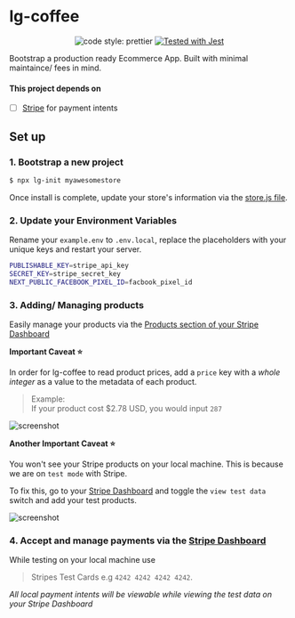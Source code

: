 # lg-coffee

<p align="center">  
  
  <img alt="code style: prettier" src="https://img.shields.io/badge/type_check_with-prop_types-ff69b4.svg" />
  
  
  <a href="https://github.com/facebook/jest">
    <img src="https://img.shields.io/badge/tested_with-jest-99424f.svg" alt="Tested with Jest" />
  </a>  

</p>


Bootstrap a production ready Ecommerce App. Built with minimal maintaince/ fees in mind. 

#### This project depends on

- [ ] [Stripe](https://stripe.com/docs/api) for payment intents

## Set up

### 1. Bootstrap a new project

```bash
$ npx lg-init myawesomestore
```

Once install is complete, update your store's information via the [store.js file](https://github.com/hi-matbub/lg-coffee/blob/main/packages/lg-init/lib/templates/og/utils/store.js).

### 2. Update your Environment Variables

Rename your `example.env` to `.env.local`, replace the placeholders with your unique keys and restart your server.

```bash
PUBLISHABLE_KEY=stripe_api_key
SECRET_KEY=stripe_secret_key
NEXT_PUBLIC_FACEBOOK_PIXEL_ID=facbook_pixel_id
```

### 3. Adding/ Managing products

Easily manage your products via the [Products section of your Stripe Dashboard](https://dashboard.stripe.com/products)

**Important Caveat :star:** 

In order for lg-coffee to read product prices, add a `price` key with a _whole integer_ as a value to the metadata of each product. 

> Example: </br>
> If your product cost $2.78 USD, you would input `287`

![screenshot](/public/metadata_screen_shot.jpg)

**Another Important Caveat :star:** 

You won't see your Stripe products on your local machine. This is because we are on `test mode` with Stripe. 

To fix this, go to your [Stripe Dashboard](https://dashboard.stripe.com/products) and toggle the `view test data` switch and add your test products. 

![screenshot](/public/view_test_data_screenshot.jpg)

### 4. Accept and manage payments via the [Stripe Dashboard](https://dashboard.stripe.com)


While testing on your local machine use 
> Stripes Test Cards e.g `4242 4242 4242 4242`. 

_All local payment intents will be viewable while viewing the test data on your Stripe Dashboard_